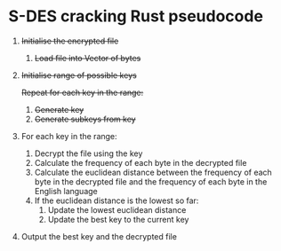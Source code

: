 # S-DES cracking Rust pseudocode

1. ~~Initialise the encrypted file~~
   1. ~~Load file into Vector of bytes~~
2. ~~Initialise range of possible keys~~

   ~~Repeat for each key in the range:~~
   1. ~~Generate key~~
   2. ~~Generate subkeys from key~~
3. For each key in the range:
    1. Decrypt the file using the key
    2. Calculate the frequency of each byte in the decrypted file
    3. Calculate the euclidean distance between the frequency of each byte in
        the decrypted file and the frequency of each byte in the English
        language
    4. If the euclidean distance is the lowest so far:
       1. Update the lowest euclidean distance
       2. Update the best key to the current key
4. Output the best key and the decrypted file